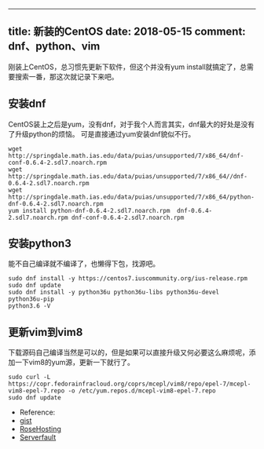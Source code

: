 
---
title: 新装的CentOS
date: 2018-05-15
comment: dnf、python、vim
---

刚装上CentOS，总习惯先更新下软件，但这个并没有yum install就搞定了，总需要搜索一番，那这次就记录下来吧。

## 安装dnf
CentOS装上之后是yum，没有dnf，对于我个人而言其实，dnf最大的好处是没有了升级python的烦恼。
可是直接通过yum安装dnf貌似不行。
<pre><code>wget http://springdale.math.ias.edu/data/puias/unsupported/7/x86_64/dnf-conf-0.6.4-2.sdl7.noarch.rpm
wget http://springdale.math.ias.edu/data/puias/unsupported/7/x86_64//dnf-0.6.4-2.sdl7.noarch.rpm
wget http://springdale.math.ias.edu/data/puias/unsupported/7/x86_64/python-dnf-0.6.4-2.sdl7.noarch.rpm
yum install python-dnf-0.6.4-2.sdl7.noarch.rpm  dnf-0.6.4-2.sdl7.noarch.rpm dnf-conf-0.6.4-2.sdl7.noarch.rpm</code></pre>

## 安装python3
能不自己编译就不编译了，也懒得下包，找源吧。
<pre><code>sudo dnf install -y https://centos7.iuscommunity.org/ius-release.rpm
sudo dnf update
sudo dnf install -y python36u python36u-libs python36u-devel python36u-pip
python3.6 -V
</code></pre>

## 更新vim到vim8
下载源码自己编译当然是可以的，但是如果可以直接升级又何必要这么麻烦呢，添加一下vim8的yum源，更新一下就行了。
<pre><code>sudo curl -L https://copr.fedorainfracloud.org/coprs/mcepl/vim8/repo/epel-7/mcepl-vim8-epel-7.repo -o /etc/yum.repos.d/mcepl-vim8-epel-7.repo
sudo dnf update
</code></pre>

* Reference:
* [gist](https://gist.github.com/yevrah/21cdccc1dc65efd2a4712781815159fb)
* [RoseHosting](https://www.rosehosting.com/blog/how-to-install-python-3-6-4-on-centos-7/)
* [Serverfault](https://serverfault.com/questions/874471/centos-7-4-can-not-install-dnffrom-epel)


